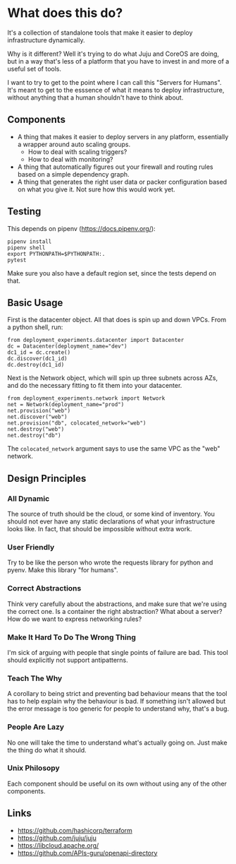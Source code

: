 # What does this do?

It's a collection of standalone tools that make it easier to deploy
infrastructure dynamically.

Why is it different?  Well it's trying to do what Juju and CoreOS are doing, but
in a way that's less of a platform that you have to invest in and more of a
useful set of tools.

I want to try to get to the point where I can call this "Servers for Humans".
It's meant to get to the esssence of what it means to deploy infrastructure,
without anything that a human shouldn't have to think about.

## Components

- A thing that makes it easier to deploy servers in any platform, essentially a
  wrapper around auto scaling groups.
  - How to deal with scaling triggers?
  - How to deal with monitoring?
- A thing that automatically figures out your firewall and routing rules based
  on a simple dependency graph.
- A thing that generates the right user data or packer configuration based on
  what you give it.  Not sure how this would work yet.

## Testing

This depends on pipenv (https://docs.pipenv.org/):

```
pipenv install
pipenv shell
export PYTHONPATH=$PYTHONPATH:.
pytest
```

Make sure you also have a default region set, since the tests depend on that.

## Basic Usage

First is the datacenter object.  All that does is spin up and down VPCs.  From
a python shell, run:

```
from deployment_experiments.datacenter import Datacenter
dc = Datacenter(deployment_name="dev")
dc1_id = dc.create()
dc.discover(dc1_id)
dc.destroy(dc1_id)
```

Next is the Network object, which will spin up three subnets across AZs, and do
the necessary fitting to fit them into your datacenter.


```
from deployment_experiments.network import Network
net = Network(deployment_name="prod")
net.provision("web")
net.discover("web")
net.provision("db", colocated_network="web")
net.destroy("web")
net.destroy("db")
```

The `colocated_network` argument says to use the same VPC as the "web" network.

## Design Principles

### All Dynamic

The source of truth should be the cloud, or some kind of inventory.  You should
not ever have any static declarations of what your infrastructure looks like.
In fact, that should be impossible without extra work.

### User Friendly

Try to be like the person who wrote the requests library for python and pyenv.
Make this library "for humans".

### Correct Abstractions

Think very carefully about the abstractions, and make sure that we're using the
correct one.  Is a container the right abstraction?  What about a server?  How
do we want to express networking rules?

### Make It Hard To Do The Wrong Thing

I'm sick of arguing with people that single points of failure are bad.  This
tool should explicitly not support antipatterns.

### Teach The Why

A corollary to being strict and preventing bad behaviour means that the tool
has to help explain why the behaviour is bad.  If something isn't allowed but
the error message is too generic for people to understand why, that's a bug.

### People Are Lazy

No one will take the time to understand what's actually going on.  Just make the
thing do what it should.

### Unix Philosopy

Each component should be useful on its own without using any of the other
components.

## Links

- https://github.com/hashicorp/terraform
- https://github.com/juju/juju
- https://libcloud.apache.org/
- https://github.com/APIs-guru/openapi-directory
